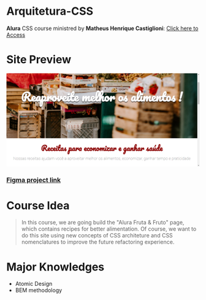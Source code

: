 # Arquitetura-CSS
**Alura** CSS course ministred by **Matheus Henrique Castiglioni**: <a href="https://cursos.alura.com.br/course/arquitetura-css" target="_blank"> Click here to Access </a>

# Site Preview
![Site preview screenshot](assets/img/screenshot.png)

### [Figma project link](https://www.figma.com/file/0gMF5BPgplPYqQA6Om1T1sk9/alura-bootstrap?node-id=0%3A1&t=wFMuO88msLJMevhP-0;)

# Course Idea 
  > In this course, we are going build the "Alura Fruta & Fruto" page, which contains recipes for better alimentation.
  > Of course, we want to do this site using new concepts of CSS architeture and CSS nomenclatures to improve the future
  > refactoring experience.

# Major Knowledges
  - Atomic Design
  - BEM methodology
  
